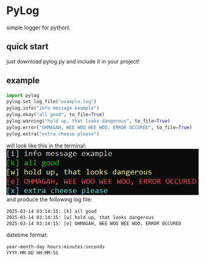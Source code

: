 # PyLog
simple logger for python\

## quick start
just download pylog.py and include it in your project!

## example
```python
import pylog
pylog.set_log_file("example.log")
pylog.info("info message example")
pylog.okay("all good", to_file=True)
pylog.warning("hold up, that looks dangerous", to_file=True)
pylog.error("OHMAGAH, WEE WOO WEE WOO, ERROR OCCURED", to_file=True)
pylog.extra("extra cheese please")
```
will look like this in the terminal:
![image](example.png)
and produce the following log file:
```text
2025-03-14 03:14:15: [k] all good
2025-03-14 03:14:15: [w] hold up, that looks dangerous
2025-03-14 03:14:15: [e] OHMAGAH, WEE WOO WEE WOO, ERROR OCCURED
```
datetime format:
```
year-month-day hours:minutes:seconds
YYYY-MM-DD HH:MM:SS
```